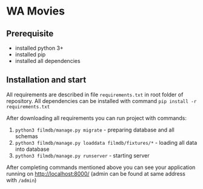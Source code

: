 # WA Movies

## Prerequisite

- installed python 3+
- installed pip
- installed all dependencies

## Installation and start

All requirements are described in file `requirements.txt` in root folder of repository.
All dependencies can be installed with command `pip install -r requirements.txt`

After downloading all requirements you can run project with commands:

1. `python3 filmdb/manage.py migrate` - preparing database and all schemas 
2. `python3 filmdb/manage.py loaddata filmdb/fixtures/*` - loading all data into database
3. `python3 filmdb/manage.py runserver` - starting server

After completing commands mentioned above you can see your application running on
[http://localhost:8000/](http://localhost:8000/) (admin can be found at same address with `/admin`) 
